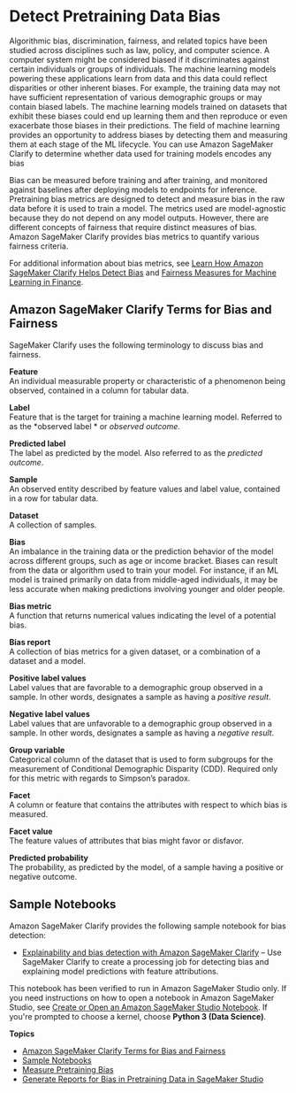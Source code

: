 # Detect Pretraining Data Bias<a name="clarify-detect-data-bias"></a>

Algorithmic bias, discrimination, fairness, and related topics have been studied across disciplines such as law, policy, and computer science\. A computer system might be considered biased if it discriminates against certain individuals or groups of individuals\. The machine learning models powering these applications learn from data and this data could reflect disparities or other inherent biases\. For example, the training data may not have sufficient representation of various demographic groups or may contain biased labels\. The machine learning models trained on datasets that exhibit these biases could end up learning them and then reproduce or even exacerbate those biases in their predictions\. The field of machine learning provides an opportunity to address biases by detecting them and measuring them at each stage of the ML lifecycle\. You can use Amazon SageMaker Clarify to determine whether data used for training models encodes any bias

Bias can be measured before training and after training, and monitored against baselines after deploying models to endpoints for inference\. Pretraining bias metrics are designed to detect and measure bias in the raw data before it is used to train a model\. The metrics used are model\-agnostic because they do not depend on any model outputs\. However, there are different concepts of fairness that require distinct measures of bias\. Amazon SageMaker Clarify provides bias metrics to quantify various fairness criteria\.

For additional information about bias metrics, see [Learn How Amazon SageMaker Clarify Helps Detect Bias](http://aws.amazon.com/blogs/machine-learning/learn-how-amazon-sagemaker-clarify-helps-detect-bias) and [Fairness Measures for Machine Learning in Finance](https://pages.awscloud.com/rs/112-TZM-766/images/Fairness.Measures.for.Machine.Learning.in.Finance.pdf)\.

## Amazon SageMaker Clarify Terms for Bias and Fairness<a name="clarify-bias-and-fairness-terms"></a>

SageMaker Clarify uses the following terminology to discuss bias and fairness\.

**Feature**  
An individual measurable property or characteristic of a phenomenon being observed, contained in a column for tabular data\.

**Label**  
Feature that is the target for training a machine learning model\. Referred to as the *observed label * or *observed outcome*\.

**Predicted label**  
The label as predicted by the model\. Also referred to as the *predicted outcome*\.

**Sample**  
An observed entity described by feature values and label value, contained in a row for tabular data\.

**Dataset**  
A collection of samples\.

**Bias**  
An imbalance in the training data or the prediction behavior of the model across different groups, such as age or income bracket\. Biases can result from the data or algorithm used to train your model\. For instance, if an ML model is trained primarily on data from middle\-aged individuals, it may be less accurate when making predictions involving younger and older people\.

**Bias metric**  
A function that returns numerical values indicating the level of a potential bias\.

**Bias report**  
A collection of bias metrics for a given dataset, or a combination of a dataset and a model\.

**Positive label values**  
Label values that are favorable to a demographic group observed in a sample\. In other words, designates a sample as having a *positive result*\. 

**Negative label values**  
Label values that are unfavorable to a demographic group observed in a sample\. In other words, designates a sample as having a *negative result*\. 

**Group variable**  
Categorical column of the dataset that is used to form subgroups for the measurement of Conditional Demographic Disparity \(CDD\)\. Required only for this metric with regards to Simpson’s paradox\.

**Facet**  
A column or feature that contains the attributes with respect to which bias is measured\.

**Facet value**  
The feature values of attributes that bias might favor or disfavor\.

**Predicted probability**  
The probability, as predicted by the model, of a sample having a positive or negative outcome\.

## Sample Notebooks<a name="clarify-data-bias-sample-notebooks"></a>

Amazon SageMaker Clarify provides the following sample notebook for bias detection:
+ [Explainability and bias detection with Amazon SageMaker Clarify](https://sagemaker-examples.readthedocs.io/en/latest/sagemaker-clarify/fairness_and_explainability/fairness_and_explainability.html) – Use SageMaker Clarify to create a processing job for detecting bias and explaining model predictions with feature attributions\.

This notebook has been verified to run in Amazon SageMaker Studio only\. If you need instructions on how to open a notebook in Amazon SageMaker Studio, see [Create or Open an Amazon SageMaker Studio Notebook](notebooks-create-open.md)\. If you're prompted to choose a kernel, choose **Python 3 \(Data Science\)**\. 

**Topics**
+ [Amazon SageMaker Clarify Terms for Bias and Fairness](#clarify-bias-and-fairness-terms)
+ [Sample Notebooks](#clarify-data-bias-sample-notebooks)
+ [Measure Pretraining Bias](clarify-measure-data-bias.md)
+ [Generate Reports for Bias in Pretraining Data in SageMaker Studio](clarify-data-bias-reports-ui.md)